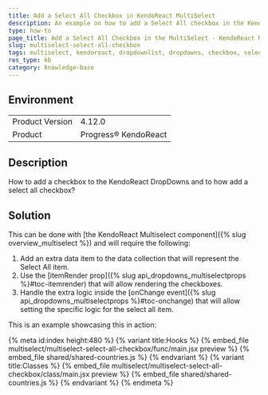 ```yaml
---
title: Add a Select All Checkbox in KendoReact MultiSelect
description: An example on how to add a Select All checkbox in the KendoReact MultiSelect.
type: how-to
page_title: Add a Select All Checkbox in the MultiSelect - KendoReact MultiSelect
slug: multiselect-select-all-checkbox
tags: multiselect, kendoreact, dropdownlist, dropdowns, checkbox, select, all
res_type: kb
category: knowledge-base
---
```


## Environment

<table>
	<tbody>
		<tr>
			<td>Product Version</td>
			<td>4.12.0</td>
		</tr>
		<tr>
			<td>Product</td>
			<td>Progress® KendoReact</td>
		</tr>
	</tbody>
</table>


## Description

How to add a checkbox to the KendoReact DropDowns and to how add a select all checkbox?

## Solution

This can be done with [the KendoReact Multiselect component]({% slug overview_multiselect %}) and will require the following:

1. Add an extra data item to the data collection that will represent the Select All item.
1. Use the [itemRender prop]({% slug api_dropdowns_multiselectprops %}#toc-itemrender) that will allow rendering the checkboxes.
1. Handle the extra logic inside the [onChange event]({% slug api_dropdowns_multiselectprops %}#toc-onchange) that will allow setting the specific logic for the select all item.

This is an example showcasing this in action:

{% meta id:index height:480 %}
{% variant title:Hooks %}
{% embed_file multiselect/multiselect-select-all-checkbox/func/main.jsx preview %}
{% embed_file shared/shared-countries.js %}
{% endvariant %}
{% variant title:Classes %}
{% embed_file multiselect/multiselect-select-all-checkbox/class/main.jsx preview %}
{% embed_file shared/shared-countries.js %}
{% endvariant %}
{% endmeta %}